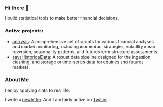 ### Hi there 👋

I build statistical tools to make better financial decisions. 

### Active projects: 
- [analysis](https://github.com/doomed51/analysis): A comprehensive set of scripts for various financial analyses and market monitoring, including momentum strategies, volatility mean reversion, seasonality patterns, and futures term structure assessments.
- [saveHistoricalData](https://github.com/doomed51/saveHistoricalData): A robust data pipeline designed for the ingestion, cleaning, and storage of time-series data for equities and futures markets.

### About Me
I enjoy applying stats to real life. 

I write a [newletter](https://crossedwires.substack.com/). And I am fairly active on [Twitter](https://twitter.com/inSenCite). 

<!--
**doomed51/doomed51** is a ✨ _special_ ✨ repository because its `README.md` (this file) appears on your GitHub profile.

Here are some ideas to get you started:

- 🔭 I’m currently working on ...
- 🌱 I’m currently learning ...
- 👯 I’m looking to collaborate on ...
- 🤔 I’m looking for help with ...
- 💬 Ask me about ...
- 📫 How to reach me: ...
- 😄 Pronouns: ...
- ⚡ Fun fact: ...
-->
